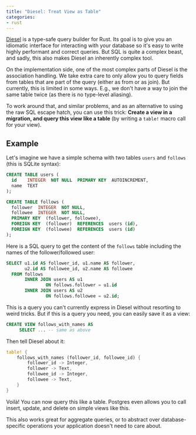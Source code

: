 ```yaml
---
title: "Diesel: Treat View as Table"
categories:
- rust
---
```


[Diesel] is a type-safe query builder for Rust.
Its goal is to give you an idiomatic interface for interacting with your database
so it's easy to write highly performant and correct queries.
But SQL is quite a complex beast,
and sadly,
this also makes Diesel an inherently complex tool.

[Diesel]: https://diesel.rs

On the implementation side,
one of the most complex parts of Diesel
is the association handling.
We take extra care
to only allow you
to query fields from tables
that are part of the query
(either as from or as join).
But currently, this is limited in some ways.
E.g., we don't have a way
to join the same table twice
(as there is no type-level aliasing).

To work around that,
and similar problems,
and as an alternative to using the raw SQL escape hatch,
you can use this trick:
**Create a view in a migration,
and query this view like a table**
(by writing a `table!` macro call for your view).

## Example

Let's imagine we have a simple schema
with two tables `users` and `follows`
(this is SQLite syntax):

```sql
CREATE TABLE users (
  id    INTEGER  NOT NULL  PRIMARY KEY  AUTOINCREMENT,
  name  TEXT
);

CREATE TABLE follows (
  follower  INTEGER  NOT NULL,
  followee  INTEGER  NOT NULL,
  PRIMARY KEY  (follower, followee),
  FOREIGN KEY  (follower)  REFERENCES  users (id),
  FOREIGN KEY  (followee)  REFERENCES  users (id)
);
```

Here is a SQL query
to get the content of the `follows` table
including the names of the follower/followed user:

```sql
SELECT u1.id AS follower_id, u1.name AS follower,
       u2.id AS followee_id, u2.name AS followee
  FROM follows
       INNER JOIN users AS u1
               ON follows.follower = u1.id
       INNER JOIN users AS u2
               ON follows.followee = u2.id;
```

This is a query you can't currently express in Diesel
without resorting to weird tricks.
But if this is a query you need, you can easily save it as a view:

```sql
CREATE VIEW follows_with_names AS
     SELECT ... -- same as above
```

Then tell Diesel about it:

```rust
table! {
    follows_with_names (follower_id, followee_id) {
        follower_id -> Integer,
        follower -> Text,
        followee_id -> Integer,
        followee -> Text,
    }
}
```

Voilà!
You can now query this like a table.
Postgres even allows you to call insert, update, and delete on simple views like this.

This also works great for aggregate queries,
or to abstract over database-specific operations
your application doesn't need to care about.

